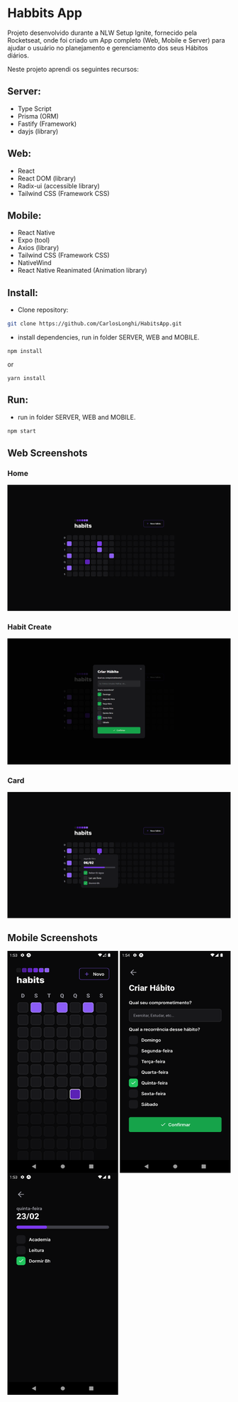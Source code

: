 
# Habbits App
Projeto desenvolvido durante a NLW Setup Ignite, fornecido pela Rocketseat, onde foi criado um App completo (Web, Mobile e Server) para ajudar o usuário no planejamento e gerenciamento dos seus Hábitos diários.

Neste projeto aprendi os seguintes recursos:
## Server:
- Type Script
- Prisma (ORM)
- Fastify (Framework)
- dayjs (library)
    
## Web:
- React
- React DOM (library)
- Radix-ui (accessible library)
- Tailwind CSS (Framework CSS)

## Mobile:
- React Native
- Expo (tool)
- Axios (library)
- Tailwind CSS (Framework CSS)
- NativeWind
- React Native Reanimated (Animation library)

## Install:
- Clone repository:
```bash 
git clone https://github.com/CarlosLonghi/HabitsApp.git
```
- install dependencies, run in folder SERVER, WEB and MOBILE.
```
npm install
```
or
```
yarn install
```

## Run:
- run in folder SERVER, WEB and MOBILE.
```bash
npm start
```

## Web Screenshots
### Home 
![Web Screenshot](https://github.com/CarlosLonghi/HabitsApp/blob/main/web/prints/HomePage.png)
### Habit Create
![Web Screenshot](https://github.com/CarlosLonghi/HabitsApp/blob/main/web/prints/NewHabit.png)
### Card
![Web Screenshot](https://github.com/CarlosLonghi/HabitsApp/blob/main/web/prints/HabitCard.png)

## Mobile Screenshots

<div style="display: inline_block">
 <img align="center" height="500" width="250" margin-rigth="30px" src="https://github.com/CarlosLonghi/HabitsApp/blob/main/mobile/prints/Home.png">
 
 <img align="center" height="500" width="250" src="https://github.com/CarlosLonghi/HabitsApp/blob/main/mobile/prints/NewHabit.png">
 
 <img align="center" height="500" width="250" src="https://github.com/CarlosLonghi/HabitsApp/blob/main/mobile/prints/HabitCard.png">
</div>

